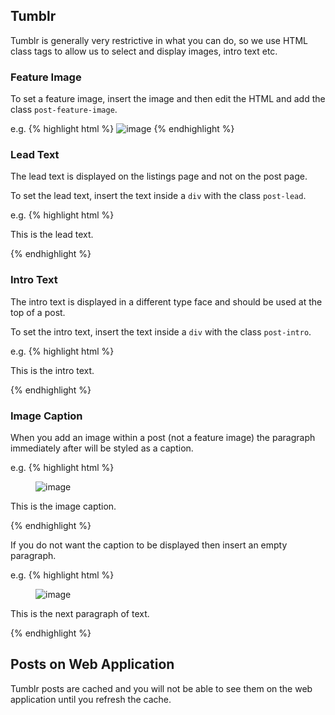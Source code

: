 ## Tumblr

Tumblr is generally very restrictive in what you can do, so we use HTML class tags to allow us to select and display images, intro text etc.

### Feature Image
To set a feature image, insert the image and then edit the HTML and add the class `post-feature-image`.
  
e.g.
{% highlight html %}
<img src="https://41.media.tumblr.com/7025de8e917a7e701f7682e05144923d/tumblr_inline_ns55weng9I1tuqir7_540.jpg" alt="image" data-orig-width="1244" data-orig-height="933" class="post-feature-image">
{% endhighlight %}

### Lead Text
The lead text is displayed on the listings page and not on the post page.
  
To set the lead text, insert the text inside a `div` with the class `post-lead`.
  
e.g.
{% highlight html %}
<div class="post-lead">
  <p>This is the lead text.</p>
</div>
{% endhighlight %}

### Intro Text
The intro text is displayed in a different type face and should be used at the top of a post.
  
To set the intro text, insert the text inside a `div` with the class `post-intro`.
  
e.g.
{% highlight html %}
<div class="post-intro">
  <p>This is the intro text.</p>
</div>
{% endhighlight %}

### Image Caption
When you add an image within a post (not a feature image) the paragraph immediately after will be styled as a caption.
  
e.g.
{% highlight html %}
<figure data-orig-width="1244" data-orig-height="933" class="tmblr-full"><img src="https://40.media.tumblr.com/7025de8e917a7e701f7682e05144923d/tumblr_inline_ns55dixgbb1tuqir7_540.jpg" alt="image" data-orig-width="1244" data-orig-height="933"></figure><p>This is the image caption.</p>
{% endhighlight %}
  
If you do not want the caption to be displayed then insert an empty paragraph.
  
e.g.
{% highlight html %}
<figure data-orig-width="1244" data-orig-height="933" class="tmblr-full"><img src="https://40.media.tumblr.com/7025de8e917a7e701f7682e05144923d/tumblr_inline_ns55dixgbb1tuqir7_540.jpg" alt="image" data-orig-width="1244" data-orig-height="933"></figure><p></p><p>This is the next paragraph of text.</p>
{% endhighlight %}

## Posts on Web Application

Tumblr posts are cached and you will not be able to see them on the web application until you refresh the cache.

